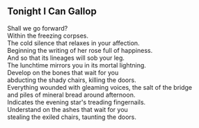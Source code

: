 Tonight I Can Gallop
--------------------
Shall we go forward?  
Within the freezing corpses.  
The cold silence that relaxes in your affection.  
Beginning the writing of her rose full of happiness.  
And so that its lineages will sob your leg.  
The lunchtime mirrors you in its mortal lightning.  
Develop on the bones that wait for you  
abducting the shady chairs, killing the doors.  
Everything wounded with gleaming voices, the salt of the bridge  
and piles of mineral bread around afternoon.  
Indicates the evening star's treading fingernails.  
Understand on the ashes that wait for you  
stealing the exiled chairs, taunting the doors.  

